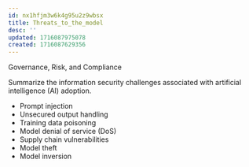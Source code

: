 ```yaml
---
id: nx1hfjm3w6k4g95u2z9wbsx
title: Threats_to_the_model
desc: ''
updated: 1716087975078
created: 1716087629356
---
```

Governance, Risk, and Compliance

Summarize the information security challenges associated with
artificial intelligence (AI) adoption.

- Prompt injection
- Unsecured output handling
- Training data poisoning
- Model denial of service (DoS)
- Supply chain vulnerabilities
- Model theft
- Model inversion